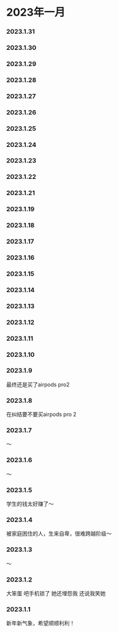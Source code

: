 # 2023年一月

### 2023.1.31

### 2023.1.30 

### 2023.1.29 

### 2023.1.28 

### 2023.1.27

### 2023.1.26 

### 2023.1.25 

### 2023.1.24 
 
### 2023.1.23 

### 2023.1.22 

### 2023.1.21

### 2023.1.19
 
### 2023.1.18

### 2023.1.17  

### 2023.1.16

### 2023.1.15

### 2023.1.14

### 2023.1.13

### 2023.1.12

### 2023.1.11

### 2023.1.10

### 2023.1.9
最终还是买了airpods pro2
### 2023.1.8
在纠结要不要买airpods pro 2
### 2023.1.7
～
### 2023.1.6
～
### 2023.1.5
学生的钱太好赚了～
### 2023.1.4
被家庭困住的人，生来自卑，很难跨越阶级～
### 2023.1.3
～
### 2023.1.2
大笨蛋 吧手机锁了 她还埋怨我 还说我笑她  
### 2023.1.1
新年新气象，希望顺顺利利！
